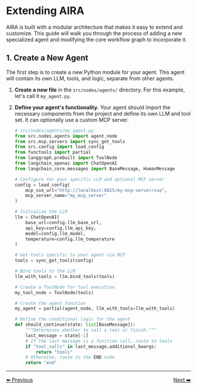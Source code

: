 # Extending AIRA

AIRA is built with a modular architecture that makes it easy to extend and customize. This guide will walk you through the process of adding a new specialized agent and modifying the core workflow graph to incorporate it.

## 1. Create a New Agent

The first step is to create a new Python module for your agent. This agent will contain its own LLM, tools, and logic, separate from other agents.

1.  **Create a new file** in the `src/nodes/agents/` directory. For this example, let's call it `my_agent.py`.
2.  **Define your agent's functionality.** Your agent should import the necessary components from the project and define its own LLM and tool set. It can optionally use a custom MCP server.

    ```python
    # src/nodes/agents/my_agent.py
    from src.nodes.agents import agent_node
    from src.mcp.servers import sync_get_tools
    from src.config import load_config
    from functools import partial
    from langgraph.prebuilt import ToolNode
    from langchain_openai import ChatOpenAI
    from langchain_core.messages import BaseMessage, HumanMessage

    # Configure for your specific LLM and optional MCP server
    config = load_config(
        mcp_sse_url="http://localhost:8025/my-mcp-server/sse",
        mcp_server_name="my_mcp_server"
    )

    # Initialize the LLM
    llm = ChatOpenAI(
        base_url=config.llm_base_url,
        api_key=config.llm_api_key,
        model=config.llm_model,
        temperature=config.llm_temperature
    )

    # Get tools specific to your agent via MCP
    tools = sync_get_tools(config)

    # Bind tools to the LLM
    llm_with_tools = llm.bind_tools(tools)

    # Create a ToolNode for tool execution
    my_tool_node = ToolNode(tools)

    # Create the agent function
    my_agent = partial(agent_node, llm_with_tools=llm_with_tools)

    # Define the conditional logic for the agent
    def should_continue(state: list[BaseMessage]):
        """Determines whether to call a tool or finish."""
        last_message = state[-1]
        # If the last message is a function call, route to tools
        if "tool_calls" in last_message.additional_kwargs:
            return "tools"
        # Otherwise, route to the END node
        return "end"
    ```
---
<div style="display: flex; justify-content: space-between;";align="center">
  <a href="2_configuration.md">⬅️ Previous</a>
  <a href="../reference/1_api.md">Next ➡️</a>
</div>